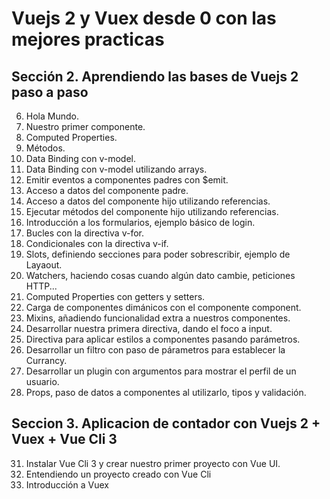 # Vuejs 2 y Vuex desde 0 con las mejores practicas

## Sección 2. Aprendiendo las bases de Vuejs 2 paso a paso

 6. Hola Mundo.
 7. Nuestro primer componente.
 8. Computed Properties.
 9. Métodos.
10. Data Binding con v-model.
11. Data Binding con v-model utilizando arrays.
12. Emitir eventos a componentes padres con $emit.
13. Acceso a datos del componente padre.
14. Acceso a datos del componente hijo utilizando referencias.
15. Ejecutar métodos del componente hijo utilizando referencias.
16. Introducción a los formularios, ejemplo básico de login.
17. Bucles con la directiva v-for.
18. Condicionales con la directiva v-if.
19. Slots, definiendo secciones para poder sobrescribir, ejemplo de Layaout.
20. Watchers, haciendo cosas cuando algún dato cambie, peticiones HTTP...
21. Computed Properties con getters y setters.
22. Carga de componentes dimánicos con el componente component.
23. Mixins, añadiendo funcionalidad extra a nuestros componentes.
24. Desarrollar nuestra primera directiva, dando el foco a input.
25. Directiva para aplicar estilos a componentes pasando parámetros.
26. Desarrollar un filtro con paso de párametros para establecer la Currancy.
27. Desarrollar un plugin con argumentos para mostrar el perfil de un usuario.
28. Props, paso de datos a componentes al utilizarlo, tipos y validación.

## Seccion 3. Aplicacion de contador con Vuejs 2 + Vuex + Vue Cli 3

31. Instalar Vue Cli 3 y crear nuestro primer proyecto con Vue UI.
32. Entendiendo un proyecto creado con Vue Cli
33. Introducción a Vuex
